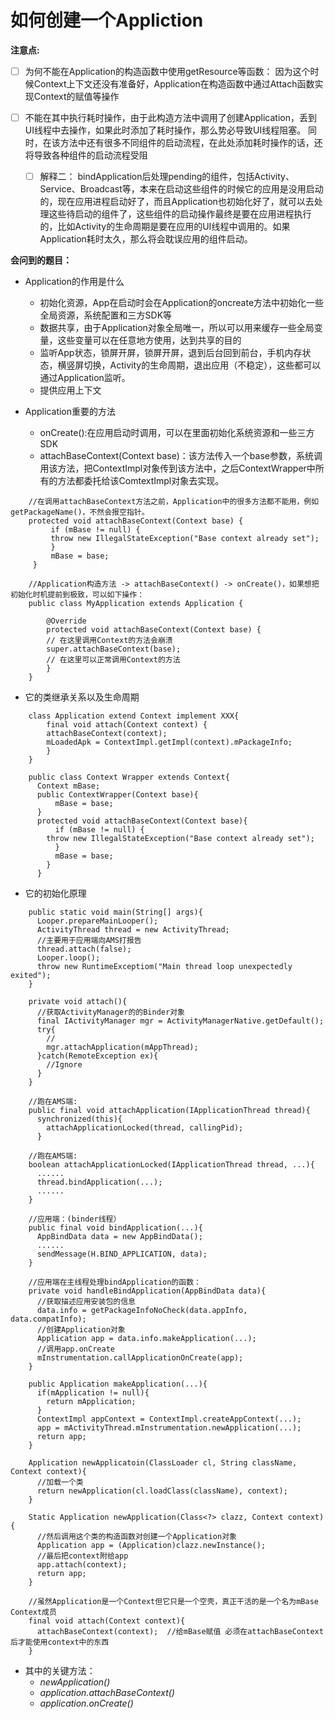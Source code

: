 # 如何创建一个Appliction  
**注意点:**  
- [ ] 为何不能在Application的构造函数中使用getResource等函数： 因为这个时候Context上下文还没有准备好，Application在构造函数中通过Attach函数实现Context的赋值等操作
- [ ] 不能在其中执行耗时操作，由于此构造方法中调用了创建Application，丢到UI线程中去操作，如果此时添加了耗时操作，那么势必导致UI线程阻塞。
	同时，在该方法中还有很多不同组件的启动流程，在此处添加耗时操作的话，还将导致各种组件的启动流程受阻
	
	- [ ] 解释二： bindApplication后处理pending的组件，包括Activity、Service、Broadcast等，本来在启动这些组件的时候它的应用是没用启动的，现在应用进程启动好了，而且Application也初始化好了，就可以去处理这些待启动的组件了，这些组件的启动操作最终是要在应用进程执行的，比如Activity的生命周期是要在应用的UI线程中调用的。如果Application耗时太久，那么将会耽误应用的组件启动。

**会问到的题目：**
* Application的作用是什么  
	* 初始化资源，App在启动时会在Application的oncreate方法中初始化一些全局资源，系统配置和三方SDK等  
	* 数据共享，由于Application对象全局唯一，所以可以用来缓存一些全局变量，这些变量可以在任意地方使用，达到共享的目的
	* 监听App状态，锁屏开屏，锁屏开屏，退到后台回到前台，手机内存状态，横竖屏切换，Activity的生命周期，退出应用（不稳定），这些都可以通过Application监听。
	* 提供应用上下文

* Application重要的方法  
	* onCreate():在应用启动时调用，可以在里面初始化系统资源和一些三方SDK
	* attachBaseContext(Context base)：该方法传入一个base参数，系统调用该方法，把ContextImpl对象传到该方法中，之后ContextWrapper中所有的方法都委托给该ComtextImpl对象去实现。
```
	//在调用attachBaseContext方法之前，Application中的很多方法都不能用，例如getPackageName()，不然会报空指针。  
	protected void attachBaseContext(Context base) {
	     if (mBase != null) {
		 throw new IllegalStateException("Base context already set");
	     }
	     mBase = base;
	 }
```
```
 	//Application构造方法 -> attachBaseContext() -> onCreate()，如果想把初始化时机提前到极致，可以如下操作：
	public class MyApplication extends Application {  

	    @Override  
	    protected void attachBaseContext(Context base) {  
		// 在这里调用Context的方法会崩溃  
		super.attachBaseContext(base);  
		// 在这里可以正常调用Context的方法  
	    }  
	}
```

* 它的类继承关系以及生命周期
```
	class Application extend Context implement XXX{
	    final void attach(Context context) {
		attachBaseContext(context);
		mLoadedApk = ContextImpl.getImpl(context).mPackageInfo;
	    }
	}

	public class Context Wrapper extends Context{
	  Context mBase;
	  public ContextWrapper(Context base){
	      mBase = base;
	  }
	  protected void attachBaseContext(Context base){
	      if (mBase != null) {
		throw new IllegalStateException("Base context already set");
	      }
	      mBase = base;
	    }
	  }
```

* 它的初始化原理
```
	public static void main(String[] args){
	  Looper.prepareMainLooper();
	  ActivityThread thread = new ActivityThread;
	  //主要用于应用端向AMS打报告
	  thread.attach(false);
	  Looper.loop();
	  throw new RuntimeExceptiom("Main thread loop unexpectedly exited");
	}

	private void attach(){
	  //获取ActivityManager的的Binder对象
	  final IActivityManager mgr = ActivityManagerNative.getDefault();
	  try{
	    //
	    mgr.attachApplication(mAppThread);
	  }catch(RemoteException ex){
	    //Ignore
	  }
	}

	//跑在AMS端:
	public final void attachApplication(IApplicationThread thread){
	  synchronized(this){
	    attachApplicationLocked(thread, callingPid);
	  }
	
	//跑在AMS端:
	boolean attachApplicationLocked(IApplicationThread thread, ...){
	  ......
	  thread.bindApplication(...);
	  ......
	}
	
	//应用端：(binder线程）
	public final void bindApplication(...){
	  AppBindData data = new AppBindData();
	  ......
	  sendMessage(H.BIND_APPLICATION, data);
	}
	
	//应用端在主线程处理bindApplication的函数：
	private void handleBindApplication(AppBindData data){
	  //获取描述应用安装包的信息
	  data.info = getPackageInfoNoCheck(data.appInfo, data.compatInfo);
	  //创建Application对象
	  Application app = data.info.makeApplication(...);
	  //调用app.onCreate
	  mInstrumentation.callApplicationOnCreate(app);
	}

	public Application makeApplication(...){
	  if(mApplication != null){
	    return mApplication;
	  }
	  ContextImpl appContext = ContextImpl.createAppContext(...);
	  app = mActivityThread.mInstrumentation.newApplication(...);
	  return app;
	}

	Application newApplicatoin(ClassLoader cl, String className, Context context){
	  //加载一个类
	  return newApplication(cl.loadClass(className), context);
	}

	Static Application newApplication(Class<?> clazz, Context context){
	  //然后调用这个类的构造函数对创建一个Application对象
	  Application app = (Application)clazz.newInstance();
	  //最后把context附给app
	  app.attach(context);
	  return app;
	}

	//虽然Application是一个Context但它只是一个空壳，真正干活的是一个名为mBase Context成员
	final void attach(Context context){
	  attachBaseContext(context);  //给mBase赋值 必须在attachBaseContext后才能使用context中的东西
	}
```  
  * 其中的关键方法：
  	* *newApplication()*
  	* *application.attachBaseContext()*
  	* *application.onCreate()*

